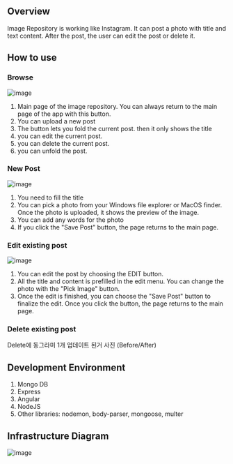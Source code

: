 
## Overview 
Image Repository is working like Instagram. It can post a photo with title and text content. After the post, the user can edit the post or delete it. 

## How to use

### Browse
![image](https://user-images.githubusercontent.com/56165279/117686352-c7c04c80-b184-11eb-8826-c21986af3471.png)
  
1. Main page of the image repository. You can always return to the main page of the app with this button.
1. You can upload a new post
1. The button lets you fold the current post. then it only shows the title
1. you can edit the current post.
1. you can delete the current post. 
1. you can unfold the post.

### New Post
![image](https://user-images.githubusercontent.com/56165279/117688252-99dc0780-b186-11eb-8721-6565f0ef99de.png)

1. You need to fill the title
1. You can pick a photo from your Windows file explorer or MacOS finder. Once the photo is uploaded, it shows the preview of the image.
1. You can add any words for the photo
1. If you click the "Save Post" button, the page returns to the main page.

### Edit existing post

![image](https://user-images.githubusercontent.com/56165279/117689845-2affae00-b188-11eb-84d8-9794b4bb7cb9.png)

1. You can edit the post by choosing the EDIT button.
2. All the title and content is prefilled in the edit menu. You can change the photo with the "Pick Image" button.
3. Once the edit is finished, you can choose the "Save Post" button to finalize the edit. Once you click the button, the page returns to the main page.

### Delete existing post
Delete에 동그라미 1개
업데이트 된거 사진 (Before/After)

## Development Environment
1. Mongo DB
1. Express
1. Angular
1. NodeJS
1. Other libraries: nodemon, body-parser, mongoose, multer

## Infrastructure Diagram
![image](https://user-images.githubusercontent.com/56165279/117686392-d1e24b00-b184-11eb-8bf6-f4e6b382a2bd.png)
